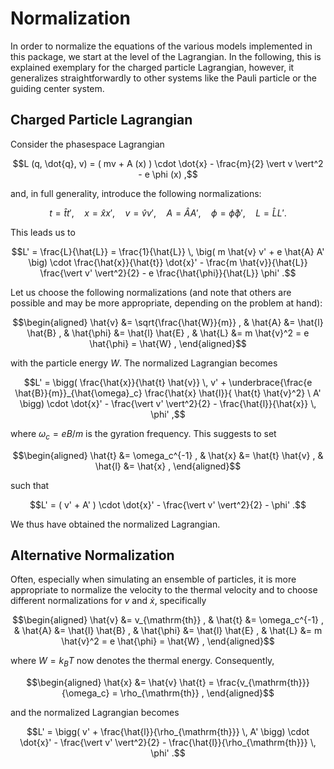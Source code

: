 # Normalization

In order to normalize the equations of the various models implemented in this package, we start at
the level of the Lagrangian. In the following, this is explained exemplary for the charged particle
Lagrangian, however, it generalizes straightforwardly to other systems like the Pauli particle or
the guiding center system.


## Charged Particle Lagrangian

Consider the phasespace Lagrangian
```math
L (q, \dot{q}, v) = ( mv + A (x) ) \cdot \dot{x}  - \frac{m}{2} \vert v \vert^2  - e \phi (x) ,
```

and, in full generality, introduce the following normalizations:
```math
t = \hat{t} t' , \quad
x = \hat{x} x' , \quad
v = \hat{v} v' , \quad
A = \hat{A} A' , \quad
\phi = \hat{\phi} \phi' , \quad
L = \hat{L} L ' .
```

This leads us to
```math
L'
= \frac{L}{\hat{L}}
= \frac{1}{\hat{L}} \, \big( m \hat{v} v' + e \hat{A} A' \big) \cdot \frac{\hat{x}}{\hat{t}} \dot{x}' - \frac{m \hat{v}}{\hat{L}} \frac{\vert v' \vert^2}{2} - e \frac{\hat{\phi}}{\hat{L}} \phi' .
```

Let us choose the following normalizations (and note that others are possible and may be more appropriate, depending on the problem at hand):
```math
\begin{aligned}
\hat{v} &= \sqrt{\frac{\hat{W}}{m}} , &
\hat{A} &= \hat{l} \hat{B} , &
\hat{\phi} &= \hat{l} \hat{E} , &
\hat{L} &= m \hat{v}^2 = e \hat{\phi} = \hat{W} ,
\end{aligned}
```
with the particle energy $W$.
The normalized Lagrangian becomes
```math
L' = \bigg( \frac{\hat{x}}{\hat{t} \hat{v}} \, v' + \underbrace{\frac{e \hat{B}}{m}}_{\hat{\omega}_c} \frac{\hat{x} \hat{l}}{ \hat{t} \hat{v}^2} \ A' \bigg) \cdot \dot{x}' - \frac{\vert v' \vert^2}{2} - \frac{\hat{l}}{\hat{x}} \, \phi' ,
```
where $\omega_c = e B / m$ is the gyration frequency.
This suggests to set
```math
\begin{aligned}
\hat{t} &= \omega_c^{-1} , &
\hat{x} &= \hat{t} \hat{v} , &
\hat{l} &= \hat{x} ,
\end{aligned}
```
such that
```math
L' = ( v' + A' ) \cdot \dot{x}' - \frac{\vert v' \vert^2}{2} - \phi' .
```
We thus have obtained the normalized Lagrangian.


## Alternative Normalization

Often, especially when simulating an ensemble of particles, it is more appropriate to normalize the velocity to the thermal velocity and to choose different normalizations for $v$ and $\dot{x}$, specifically
```math
\begin{aligned}
\hat{v} &= v_{\mathrm{th}} , &
\hat{t} &= \omega_c^{-1} , &
\hat{A} &= \hat{l} \hat{B} , &
\hat{\phi} &= \hat{l} \hat{E} , &
\hat{L} &= m \hat{v}^2 = e \hat{\phi} = \hat{W} ,
\end{aligned}
```
where $W = k_B T$ now denotes the thermal energy.
Consequently,
```math
\begin{aligned}
\hat{x} &= \hat{v} \hat{t} = \frac{v_{\mathrm{th}}}{\omega_c} = \rho_{\mathrm{th}} ,
\end{aligned}
```
and the normalized Lagrangian becomes
```math
L' = \bigg( v' + \frac{\hat{l}}{\rho_{\mathrm{th}}} \, A' \bigg) \cdot \dot{x}' - \frac{\vert v' \vert^2}{2} - \frac{\hat{l}}{\rho_{\mathrm{th}}} \, \phi' .
```
